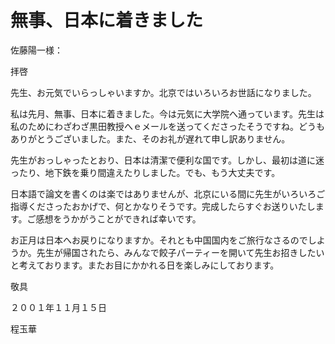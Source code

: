 ﻿# 無事、日本に着きました

佐藤陽一様：

拝啓

先生、お元気でいらっしゃいますか。北京ではいろいろお世話になりました。

私は先月、無事、日本に着きました。今は元気に大学院へ通っています。先生は私のためにわざわざ黒田教授へｅメールを送ってくださったそうですね。どうもありがとうございました。また、そのお礼が遅れて申し訳ありません。

先生がおっしゃったとおり、日本は清潔で便利な国です。しかし、最初は道に迷ったり、地下鉄を乗り間違えたりしました。でも、もう大丈夫です。

日本語で論文を書くのは楽ではありませんが、北京にいる間に先生がいろいろご指導くださったおかげで、何とかなりそうです。完成したらすぐお送りいたします。ご感想をうかがうことができれば幸いです。

お正月は日本へお戻りになりますか。それとも中国国内をご旅行なさるのでしようか。先生が帰国されたら、みんなで餃子パーティーを開いて先生お招きしたいと考えております。またお目にかかれる日を楽しみにしております。


敬具

２００１年１１月１５日



程玉華

